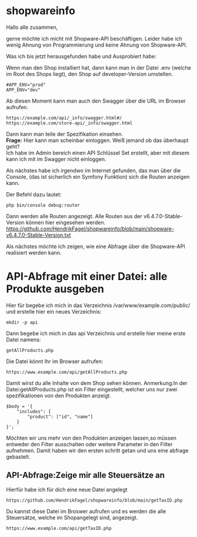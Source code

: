# shopwareinfo
Hallo alle zusammen, <br>

gerne möchte ich micht mit Shopware-API beschäftigen. Leider habe ich wenig Ahnung von Programmierung und keine Ahnung von Shopware-API.

Was ich bis jetzt herausgefunden habe und Ausprobiert habe: 

Wenn man den Shop installiert hat, dann kann man in der Datei .env (welche im Root des Shops liegt), den Shop auf developer-Version umstellen. 
~~~
#APP_ENV="prod"
APP_ENV="dev"
~~~
Ab diesen Moment kann man auch den Swagger über die URL im Browser aufrufen. 
~~~
https://example.com/api/_info/swagger.html#/
https://example.com/store-api/_info/swagger.html
~~~

Dann kann man teile der Spezifikation einsehen. <br>
**Frage:** Hier kann man scheinbar einloggen. Weiß jemand ob das überhaupt geht? <br>
Ich habe im Admin bereich einen API Schlüssel Set erstellt, aber mit diesem kann ich mit im Swagger nicht einloggen. <br>

Als nächstes habe ich irgendwo im Internet gefunden, das man über die Console, (das ist sicherlich ein Symfony Funktion) sich die Routen anzeigen kann. 

Der Befehl dazu lautet: 
~~~
php bin/console debug:router
~~~

Dann werden alle Routen angezeigt. Alle Routen aus der v6.4.7.0-Stable-Version können hier eingesehen werden. <br>
https://github.com/HendrikFagel/shopwareinfo/blob/main/shopware-v6.4.7.0-Stable-Version.txt

Als nächstes möchte ich zeigen, wie eine Abfrage über die Shopware-API realisiert werden kann.

# API-Abfrage mit einer Datei: alle Produkte ausgeben
Hier für begebe ich mich in das Verzeichnis /var/www/example.com/public/ und erstelle hier ein neues Verzeichnis:<br>
~~~
mkdir -p api
~~~
Dann begebe ich mich in das api Verzeichnis und erstelle hier meine erste Datei namens: 
~~~
getAllProducts.php
~~~
Die Datei könnt Ihr im Browser aufrufen: 
~~~
https://www.example.com/api/getAllProducts.php
~~~
Damit wirst du alle Inhalte von dem Shop sehen können. 
Anmerkung:In der Datei:getAllProducts.php ist ein Filter eingestellt, welcher uns nur zwei spezifikationen von den Produkten anzeigt. 
~~~
$body = '{
    "includes": {
        "product": ["id", "name"]
    }
}';
~~~
Möchten wir uns mehr von den Produkten anzeigen lassen,so müssen entweder den Filter ausschalten oder weitere Parameter in den Filter aufnehmen.
Damit haben wir den ersten schritt getan und uns eine abfrage gebastelt.
## API-Abfrage:Zeige mir alle Ѕteuersätze an
Hierfür habe ich für dich eine neue Datei angelegt<br>
~~~
https://github.com/HendrikFagel/shopwareinfo/blob/main/getTaxID.php
~~~
Du kannst diese Datei im Broswer aufrufen und es werden die alle Steuersätze, welche im Shopangelegt sind, angezeigt.
~~~
https://www.example.com/api/getTaxID.php
~~~

